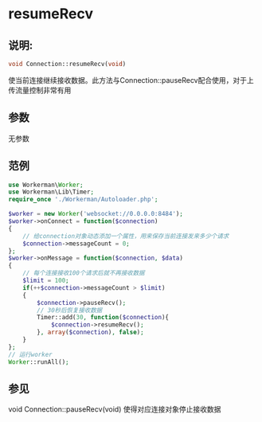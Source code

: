# resumeRecv
## 说明:
```php
void Connection::resumeRecv(void)
```

使当前连接继续接收数据。此方法与Connection::pauseRecv配合使用，对于上传流量控制非常有用

## 参数

无参数


## 范例

```php
use Workerman\Worker;
use Workerman\Lib\Timer;
require_once './Workerman/Autoloader.php';

$worker = new Worker('websocket://0.0.0.0:8484');
$worker->onConnect = function($connection)
{
    // 给connection对象动态添加一个属性，用来保存当前连接发来多少个请求
    $connection->messageCount = 0;
};
$worker->onMessage = function($connection, $data)
{
    // 每个连接接收100个请求后就不再接收数据
    $limit = 100;
    if(++$connection->messageCount > $limit)
    {
        $connection->pauseRecv();
        // 30秒后恢复接收数据
        Timer::add(30, function($connection){
            $connection->resumeRecv();
        }, array($connection), false);
    }
};
// 运行worker
Worker::runAll();
```

## 参见
void Connection::pauseRecv(void) 使得对应连接对象停止接收数据
